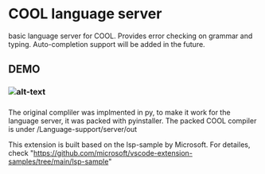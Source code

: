 # COOL language server
basic language server for COOL.
Provides error checking on grammar and typing.
Auto-completion support will be added in the future.


## DEMO
### ![alt-text](https://github.com/unsat/COOL-Compiler-In-Py/blob/main/Linked-files/COOL_lsp.gif)

###
The original compliler was implmented in py, to make it work for the language server, it was packed with pyinstaller.
The packed COOL compiler is under /Language-support/server/out


This extension is built based on the lsp-sample by Microsoft. For detailes, check "https://github.com/microsoft/vscode-extension-samples/tree/main/lsp-sample"
